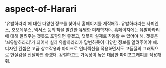 # aspect-of-Harari

'유발하라리'에 대한 다양한 정보를 찾아서 홈페이지를 제작해줘. 유발하라리는 사피엔스, 호모데우스, 넥서스 등의 책을 발간한 유명한 미래학자야. 홈페이지에는 유발하라리에 대해 알려주는 챗봇도 포함되면 좋겠고, 챗봇이 실제로 작동할 수 있어야 해. 챗봇은 'ai유발하라리'가 되어서 실제 유발하라리가 답변하듯이 다양한 정보를 알려주어야 해. 디자인 컨셉은 고급 상호작용과 마이크로 인터렉션을 적용하면서도 고품질의 그래픽으로 현실감을 전달하면 좋겠어. 강렬하고도 가독성이 높은 대담한 파이포그래피를 적용해줘.
